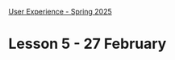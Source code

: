 [User Experience - Spring 2025](https://github.com/arturomorarioja-kea/WD_UX_F25/blob/main/README.md)

# Lesson 5 - 27 February

[## First Mandatory Assignment solutions]: #
[- Restaurant(https://github.com/arturomorarioja/kea_css_restaurant_solution)]: #
[- Music CDs(https://github.com/arturomorarioja/kea_js_music_cds_solution)]: #

[General feedback. Things to improve]: #
[- Code should be divided into folders. As projects tend to grow, file organisation can soon become unmanageable]: #
[- HTML5 code should not be mixed with XHTML code (e.g., it is `<img>`, not `<img />`]: #
[- Text should be inside a pair of `<p>` tags, not directly inside a landmark element (e.g., `<footer>`)]: #
[- Explore not-so-well-known HTML tags like `<blockquote>` or `<address>`]: #
[- The submit button in a form must always be either an `<input>` or a `<button>` of `type="submit"`, so that an event listener is added to the `submit` event of the form instead of to the `click` event of the button]: #
[- `<article>` is for groups of elements that are repeated (like cards or blog posts); <section> is for groups of elements that are not repeated (like a hero section or a descriptive text)]: #
[- When an element will repeat in the page (e.g., the delete row button), it should have a class instead of an id, as ids must be unique]: #
[- The appropriate `type` besides `text` must be used for `<input>` elements (e.g., `email`, `number`, `search`, `phone`)]: #
[- Always include some HTML input validation (e.g., `required`, `pattern`)]: #
[- CSS custom properties (variables) must be used for all colours and fonts, and they must be used consistently: just one hardcoded colour can cause grave problems regarding code maintainability]: #
[- In the listener of a form's submit event, input information must be gathered with `e.target.elementID` instead of `document.querySelector(`#elementID`). It is faster and more structured]: #

[--> Food Repo. Make the about page a dialog. Responsiveness. clamp()]: #
[--> Show code samples Append strategies 1 & 2, Document fragment, Basic fetch]: #
[--> Show sessionStorage and localStorage]: #
[--> Show code samples CSS3 Background(https://codepen.io/arturomorarioja/pen/xxQqRgY), CSS3 Responsive Font and Image(https://codepen.io/arturomorarioja/pen/MWzpJjG)]: #

[## In-class exercise]: #

[### Colour palettes]: #
[Work in groups of 4. Find websites that use the following colour palettes (at least one website per palette):]: #
[- Monochromatic]: #
[- Complementary]: #
[- Analogous]: #
[- Triadic]: #
[- Tetradic]: #

[Show your findings to the class.]: #

[## Class takeaways]: #

[### JavaScript]: #
[Check out:]: #
[- The slide deck **Introduction to JavaScript**, with especial attention to ES modules]: #
[- Code samples:]: #
[-->  - Append strategies(https://github.com/arturomorarioja/js_append_strategies)]: #
[-->  - Append strategies 2(https://github.com/arturomorarioja/js_append_strategies_v2)]: #
[-->  - Document fragment(https://codepen.io/arturomorarioja/pen/QwLaVMj)]: #
[-->  - Basic fetch(https://github.com/arturomorarioja/js_basic_fetch)]: #
[  - API consumption(https://github.com/arturomorarioja/kea_js_api_consumption)]: #
[  - ES Modules(https://github.com/arturomorarioja/js_modules)]: #

[### Visual Design]: #
[Check out:]: #
[- The slide deck **Visual Design - Colours and Typography**]: #

[## Homework]: #

[### Stored Music CDs]: #
[Rework the music CDs exercise(https://github.com/arturomorarioja/kea_js_music_cds_solution) but now storing the information in local storage.]: #
[Proposed solution(https://github.com/arturomorarioja/kea_js_stored_music_cds_solution)]: #

[### SPA Restaurant]: #
[Rework the CSS Restaurant exercise(https://github.com/arturomorarioja/kea_css_restaurant_solution) but turning it into a Single Page Application (SPA)]: #
[Proposed solution(https://github.com/arturomorarioja/kea_css_restaurant_spa)]: #
